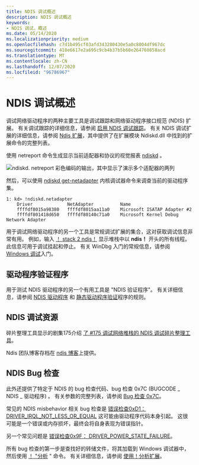 ```yaml
---
title: NDIS 调试概述
description: NDIS 调试概述
keywords:
- NDIS 调试，概述
ms.date: 05/14/2020
ms.localizationpriority: medium
ms.openlocfilehash: c7d1b495cf03afd343280430e5a0c8004df967dc
ms.sourcegitcommit: 418e6617e2a695c9cb4b37b5b60e264760858acd
ms.translationtype: MT
ms.contentlocale: zh-CN
ms.lasthandoff: 12/07/2020
ms.locfileid: "96786967"
---
```

# <a name="overview-of-ndis-debugging"></a>NDIS 调试概述

调试网络驱动程序的两种主要工具是调试跟踪和网络驱动程序接口规范 (NDIS) 扩展。 有关调试跟踪的详细信息，请参阅 [启用 NDIS 调试跟踪](enabling-ndis-debug-tracing.md)。 有关 NDIS 调试扩展的详细信息，请参阅 [Ndis 扩展](ndis-extensions--ndiskd-dll-.md)，其中提供了在扩展模块 Ndiskd.dll 中找到的扩展命令的完整列表。

使用 netreport 命令生成显示当前适配器和协议的视觉报表 [ndiskd](-ndiskd-netreport.md) 。

![ndiskd. netreport 彩色编码的输出，其中显示了演示多个适配器的两列](images/ndis-report.png)

然后，可以使用 [ndiskd get-netadapter](-ndiskd-netadapter.md) 内核调试器命令来调查当前的驱动程序集。

```dbgconsole
1: kd> !ndiskd.netadapter
    Driver             NetAdapter          Name
    ffffdf8015a98380   ffffdf8015aa11a0    Microsoft ISATAP Adapter #2
    ffffdf801418d650   ffffdf80140c71a0    Microsoft Kernel Debug Network Adapter
```

用于调试网络驱动程序的另一个工具是常规调试扩展的集合，这对获取调试信息非常有用。 例如，输入 [！ stack 2 ndis！](-stacks.md) 显示堆栈中以 **ndis！** 开头的所有线程。 此信息可用于调试挂起和停止。 有关 WinDbg 入门的常规信息，请参阅 [Windows 调试](getting-started-with-windows-debugging.md)入门。

## <a name="driver-verifier"></a>驱动程序验证程序

用于测试 NDIS 驱动程序的另一个有用工具是 "NDIS 验证程序"。 有关详细信息，请参阅 [NDIS 驱动程序](../devtest/sdv-rules-for-ndis-drivers.md) 和 [静态驱动程序验证](../devtest/static-driver-verifier.md)程序的规则。

## <a name="ndis-debugging-resources"></a>NDIS 调试资源

碎片整理工具显示的剧集175介绍 [了 #175 调试网络堆栈的 NDIS 调试碎片整理工具](https://channel9.msdn.com/Shows/Defrag-Tools/Defrag-Tools-175-Debugging-the-Network-Stack)。

Ndis 团队博客存档在 [ndis 博客](/archive/blogs/ndis/)上提供。

## <a name="ndis-bug-checks"></a>NDIS Bug 检查

此外还提供了特定于 NDIS 的 bug 检查代码、bug 检查 0x7C (BUGCODE \_ NDIS \_ 驱动程序) 。 有关参数的完整列表，请参阅 [Bug 检查 0x7C](bug-check-0x7c--bugcode-ndis-driver.md)。

常见的 NDIS misbehavior 相关 bug 检查是 [错误检查0xD1： DRIVER_IRQL_NOT_LESS_OR_EQUAL](bug-check-0xd1--driver-irql-not-less-or-equal.md) 这可能由驱动程序代码本身引起。 这很可能是一个错误或内存损坏，最终会将自身表现为错误指针。

另一个常见问题是 [错误检查0x9F： DRIVER_POWER_STATE_FAILURE](bug-check-0x9f--driver-power-state-failure.md)。

所有 bug 检查的第一步是查找好的转储文件，将其加载到 Windows 调试器中，然后使用 [！ "分析](-analyze.md) " 命令。 有关详细信息，请参阅 [使用！分析扩展](using-the--analyze-extension.md)。
